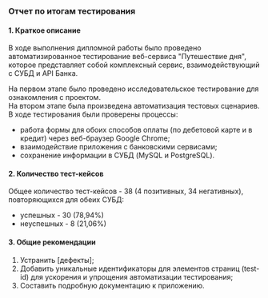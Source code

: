 ### Отчет по итогам тестирования

#### 1. Краткое описание
В ходе выполнения дипломной работы было проведено автоматизированное тестирование веб-сервиса "Путешествие дня",
которое представляет собой комплексный сервис, взаимодействующий с СУБД и API Банка.

На первом этапе было проведено исследовательское тестирование для ознакомления с проектом.  
На втором этапе была произведена автоматизация тестовых сценариев.  
В ходе тестирования были проверены процессы:

- работа формы для обоих способов оплаты (по дебетовой карте и в кредит) через веб-браузер Google Chrome;
- взаимодействие приложения с банковскими сервисами;
- сохранение информации в СУБД (MySQL и PostgreSQL).

#### 2. Количество тест-кейсов
Общее количество тест-кейсов - 38 (4 позитивных, 34 негативных), повторяющихся для обеих СУБД:
* успешных - 30 (78,94%)
* неуспешных - 8 (21,06%)


#### 3. Общие рекомендации
1. Устранить [дефекты];
2. Добавить уникальные идентификаторы для элементов страниц (test-id) для ускорения и упрощения
   автоматизации тестирования;
3. Составить подробную документацию к приложению.